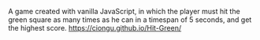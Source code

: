 A game created with vanilla JavaScript, in which the player must hit the green square as many times as he can in a timespan of 5 seconds, and get the highest score.
https://ciongu.github.io/Hit-Green/

